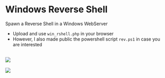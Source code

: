 # Windows Reverse Shell
Spawn a Reverse Shell in a Windows WebServer
  - Upload and use `win_rshell.php` in your browser 
  - However, I also made public the powershell script `rev.ps1` in case you are interested
<br><br>
<img src="https://i.ibb.co/dtW5GLt/ssrshell.png">
<br><br>
<img src="https://i.ibb.co/S3c2kSB/reverseshell.png">
